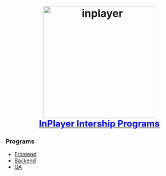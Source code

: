 <h1 align="center">
  <a target="_blank" href="https://inplayer-org.github.io/inplayer-ui/">
    <img src="https://assets.inplayer.com/images/inplayer-256.png" alt="inplayer" title="InPlayer" width="300">
    <br />
    <span style="font-size: 1.5rem; color: blue">InPlayer Intership Programs</span>
  </a>
</h1>

### Programs

- [Frontend](https://github.com/inplayer-org/inplayer-intership/blob/master/frontend.md)
- [Backend](https://github.com/inplayer-org/inplayer-intership/blob/master/backend.md)
- [QA](https://github.com/inplayer-org/inplayer-intership/blob/master/qa.md)
